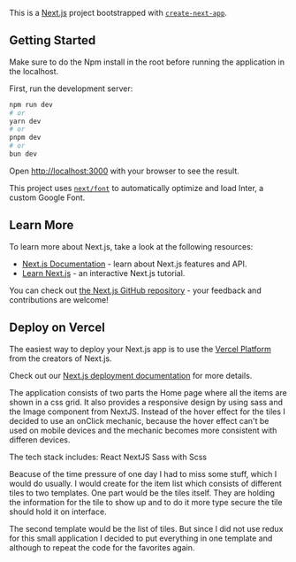 This is a [Next.js](https://nextjs.org/) project bootstrapped with [`create-next-app`](https://github.com/vercel/next.js/tree/canary/packages/create-next-app).

## Getting Started

Make sure to do the Npm install in the root before running the application in the localhost.

First, run the development server:

```bash
npm run dev
# or
yarn dev
# or
pnpm dev
# or
bun dev
```

Open [http://localhost:3000](http://localhost:3000) with your browser to see the result.

This project uses [`next/font`](https://nextjs.org/docs/basic-features/font-optimization) to automatically optimize and load Inter, a custom Google Font.

## Learn More

To learn more about Next.js, take a look at the following resources:

- [Next.js Documentation](https://nextjs.org/docs) - learn about Next.js features and API.
- [Learn Next.js](https://nextjs.org/learn) - an interactive Next.js tutorial.

You can check out [the Next.js GitHub repository](https://github.com/vercel/next.js/) - your feedback and contributions are welcome!

## Deploy on Vercel

The easiest way to deploy your Next.js app is to use the [Vercel Platform](https://vercel.com/new?utm_medium=default-template&filter=next.js&utm_source=create-next-app&utm_campaign=create-next-app-readme) from the creators of Next.js.

Check out our [Next.js deployment documentation](https://nextjs.org/docs/deployment) for more details.

The application consists of two parts the Home page where all the items are shown in a css grid. It also provides a responsive design by using sass and the Image component from NextJS. Instead of the hover effect for the tiles I decided to use an onClick mechanic, because the hover effect can't be used on mobile devices and the mechanic becomes
more consistent with differen devices. 

The tech stack includes:
React
NextJS 
Sass with Scss

Beacuse of the time pressure of one day I had to miss some stuff, which I would do usually. I would create for the item list which consists of different tiles to two
templates. One part would be the tiles itself. They are holding the information for the tile to show up and to do it more type secure the tile should hold it on interface.

The second template would be the list of tiles. But since I did not use redux for this small application I decided to put everything in one template and although to repeat
the code for the favorites again.
